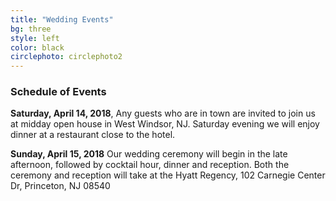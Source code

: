 ```yaml
---
title: "Wedding Events"
bg: three
style: left
color: black
circlephoto: circlephoto2
---
```

### Schedule of Events

**Saturday, April 14, 2018**, Any guests who are in town are invited to join us at midday open house in West Windsor, NJ. Saturday evening we will enjoy dinner at a restaurant close to the hotel.

**Sunday, April 15, 2018** Our wedding ceremony will begin in the late afternoon, followed by cocktail hour, dinner and reception. Both the ceremony and reception will take  at the Hyatt Regency, 102 Carnegie Center Dr, Princeton, NJ 08540

